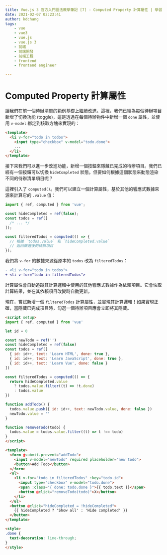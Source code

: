 ```yaml
---
title: Vue.js 3 官方入門語法教學筆記 [7] - Computed Property 計算屬性 | 學習筆記
date: 2021-02-07 02:23:41
author: kdchang
tags: 
    - vue
    - vue3
    - vue.js
    - vue.js 3
    - 前端
    - 前端開發
    - 前端工程
    - frontend
    - frontend engineer

---
```


# Computed Property 計算屬性

讓我們在前一個待辦清單的範例基礎上繼續改進。這裡，我們已經為每個待辦項目新增了切換功能 (toggle)，這是透過在每個待辦物件中新增一個 `done` 屬性，並使用 `v-model` 綁定到核取方塊來實現的：

```html
<template>
  <li v-for="todo in todos">
    <input type="checkbox" v-model="todo.done">
    ...
  </li>
</template>
```

接下來我們可以進一步改進功能，新增一個按鈕來隱藏已完成的待辦項目。我們已經有一個按鈕可以切換 `hideCompleted` 狀態。但要如何根據這個狀態來動態渲染不同的待辦清單項目呢？

這裡引入了 `computed()`。我們可以建立一個計算屬性，基於其他的響應式數據來源來計算它的 `.value` 值：

```javascript
import { ref, computed } from 'vue';

const hideCompleted = ref(false);
const todos = ref([
  /* ... */
]);

const filteredTodos = computed(() => {
  // 根據 `todos.value` 和 `hideCompleted.value`
  // 返回篩選後的待辦項目
});
```

我們將 `v-for` 的數據來源從原本的 `todos` 改為 `filteredTodos`：
```diff
- <li v-for="todo in todos">
+ <li v-for="todo in filteredTodos">
```

計算屬性會自動追蹤其計算邏輯中使用的其他響應式數據作為依賴項目。它會快取計算結果，並在其依賴項目改變時自動更新。

現在，嘗試新增一個 `filteredTodos` 計算屬性，並實現其計算邏輯！如果實現正確，當隱藏已完成項目時，勾選一個待辦項目應會立即將其隱藏。

```html
<script setup>
import { ref, computed } from 'vue'

let id = 0

const newTodo = ref('')
const hideCompleted = ref(false)
const todos = ref([
  { id: id++, text: 'Learn HTML', done: true },
  { id: id++, text: 'Learn JavaScript', done: true },
  { id: id++, text: 'Learn Vue', done: false }
])

const filteredTodos = computed(() => {
  return hideCompleted.value
    ? todos.value.filter((t) => !t.done)
    : todos.value
})

function addTodo() {
  todos.value.push({ id: id++, text: newTodo.value, done: false })
  newTodo.value = ''
}

function removeTodo(todo) {
  todos.value = todos.value.filter((t) => t !== todo)
}
</script>

<template>
  <form @submit.prevent="addTodo">
    <input v-model="newTodo" required placeholder="new todo">
    <button>Add Todo</button>
  </form>
  <ul>
    <li v-for="todo in filteredTodos" :key="todo.id">
      <input type="checkbox" v-model="todo.done">
      <span :class="{ done: todo.done }">{{ todo.text }}</span>
      <button @click="removeTodo(todo)">X</button>
    </li>
  </ul>
  <button @click="hideCompleted = !hideCompleted">
    {{ hideCompleted ? 'Show all' : 'Hide completed' }}
  </button>
</template>

<style>
.done {
  text-decoration: line-through;
}
</style>
```
